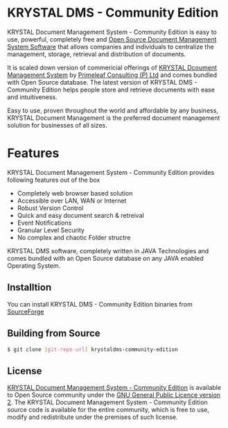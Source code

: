 # KRYSTAL DMS - Community Edition
KRYSTAL Document Management System - Community Edition is easy to use, powerful, completely free and [Open Source Document Management System Software](https://www.krystaldms.in/community) that allows companies and individuals to centralize the management, storage, retrieval and distribution of documents. 

It is scaled down version of commericial offerings of [KRYSTAL Dcoument Management System](https://www.krystaldms.in) by [Primeleaf Consulting (P) Ltd](http://www.primeleaf.in) and comes bundled with Open Source database. The latest version of KRYSTAL DMS - Community Edition helps people store and retrieve documents with ease and intuitiveness.

Easy to use, proven throughout the world and affordable by any business, KRYSTAL Document Management is the preferred document management solution for businesses of all sizes.

# Features
KRYSTAL Document Management System  - Community Edition provides following features out of the box

- Completely web browser based solution
- Accessible over LAN, WAN or Internet
- Robust Version Control
- Quick and easy document search & retreival
- Event Notifications
- Granular Level Security
- No complex and chaotic Folder structre

KRYSTAL DMS software, completely written in JAVA Technologies and comes bundled with an Open Source database on any JAVA enabled Operating System.

## Installtion

You can install KRYSTAL DMS - Community Edition binaries from [SourceForge](http://sourceforge.net/projects/krystaldms)

## Building from Source
```sh
$ git clone [git-repo-url] krystaldms-community-edition
```

## License
[KRYSTAL Document Management System - Community Edition](https://www.krystaldms.in/community) is available to Open Source community under the [GNU General Public Licence version 2](https://www.gnu.org/licenses/gpl-2.0.html).
The KRYSTAL Document Management System - Community Edition source code is available for the entire community, which is free to use, modify and redistribute under the premises of such license.
